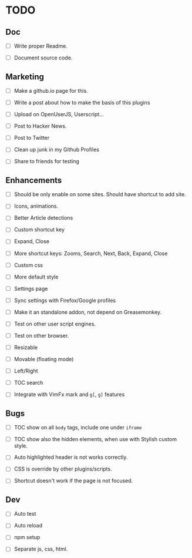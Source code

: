 TODO
=====


Doc
---

- [ ] Write proper Readme.
- [ ] Document source code.


Marketing
---------

- [ ] Make a github.io page for this.
- [ ] Write a post about how to make the basis of this plugins
- [ ] Upload on OpenUserJS, Userscript...
- [ ] Post to Hacker News.
- [ ] Post to Twitter
- [ ] Clean up junk in my Github Profiles
- [ ] Share to friends for testing


Enhancements
------------

- [ ] Should be only enable on some sites. Should have shortcut to add site.
- [ ] Icons, animations.
- [ ] Better Article detections
- [ ] Custom shortcut key
- [ ] Expand, Close
- [ ] More shortcut keys: Zooms, Search, Next, Back, Expand, Close
- [ ] Custom css
- [ ] More default style
- [ ] Settings page
- [ ] Sync settings with Firefox/Google profiles
- [ ] Make it an standalone addon, not depend on Greasemonkey.
- [ ] Test on other user script engines.
- [ ] Test on other browser.
- [ ] Resizable
- [ ] Movable (floating mode)
- [ ] Left/Right
- [ ] TOC search
- [ ] Integrate with VimFx mark and `g[`, `g]` features


Bugs
----

- [ ] TOC show on all `body` tags, include one under `iframe`
- [ ] TOC show also the hidden elements, when use with Stylish custom style.
- [ ] Auto highlighted header is not works correctly.
- [ ] CSS is override by other plugins/scripts.
- [ ] Shortcut doesn't work if the page is not focused.


Dev
---

- [ ] Auto test
- [ ] Auto reload
- [ ] npm setup
- [ ] Separate js, css, html.


